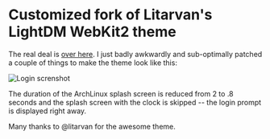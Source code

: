 # Customized fork of Litarvan's LightDM WebKit2 theme
The real deal is [over here](https://github.com/Litarvan/lightdm-webkit-theme-litarvan).
I just badly awkwardly and sub-optimally patched a couple of things to make the theme look like this:

![Login screnshot](https://i.imgur.com/UaiiIiY.jpg)

The duration of the ArchLinux splash screen is reduced from 2 to .8 seconds and the splash screen with the clock is skipped -- the login prompt is displayed right away.

Many thanks to @litarvan for the awesome theme.
